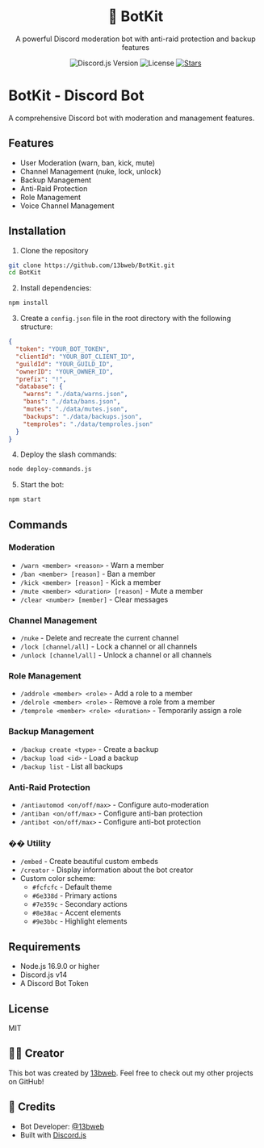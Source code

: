 <div align="center">
  <h1>🤖 BotKit</h1>
  <p>A powerful Discord moderation bot with anti-raid protection and backup features</p>
  
  ![Discord.js Version](https://img.shields.io/badge/discord.js-v14-blue.svg)
  ![License](https://img.shields.io/badge/license-MIT-green.svg)
  [![Stars](https://img.shields.io/github/stars/13bweb/BotKit?style=social)](https://github.com/13bweb/BotKit)
</div>

# BotKit - Discord Bot

A comprehensive Discord bot with moderation and management features.

## Features

- User Moderation (warn, ban, kick, mute)
- Channel Management (nuke, lock, unlock)
- Backup Management
- Anti-Raid Protection
- Role Management
- Voice Channel Management

## Installation

1. Clone the repository
```bash
git clone https://github.com/13bweb/BotKit.git
cd BotKit
```

2. Install dependencies:
```bash
npm install
```

3. Create a `config.json` file in the root directory with the following structure:
```json
{
  "token": "YOUR_BOT_TOKEN",
  "clientId": "YOUR_BOT_CLIENT_ID",
  "guildId": "YOUR_GUILD_ID",
  "ownerID": "YOUR_OWNER_ID",
  "prefix": "!",
  "database": {
    "warns": "./data/warns.json",
    "bans": "./data/bans.json",
    "mutes": "./data/mutes.json",
    "backups": "./data/backups.json",
    "temproles": "./data/temproles.json"
  }
}
```

4. Deploy the slash commands:
```bash
node deploy-commands.js
```

5. Start the bot:
```bash
npm start
```

## Commands

### Moderation
- `/warn <member> <reason>` - Warn a member
- `/ban <member> [reason]` - Ban a member
- `/kick <member> [reason]` - Kick a member
- `/mute <member> <duration> [reason]` - Mute a member
- `/clear <number> [member]` - Clear messages

### Channel Management
- `/nuke` - Delete and recreate the current channel
- `/lock [channel/all]` - Lock a channel or all channels
- `/unlock [channel/all]` - Unlock a channel or all channels

### Role Management
- `/addrole <member> <role>` - Add a role to a member
- `/delrole <member> <role>` - Remove a role from a member
- `/temprole <member> <role> <duration>` - Temporarily assign a role

### Backup Management
- `/backup create <type>` - Create a backup
- `/backup load <id>` - Load a backup
- `/backup list` - List all backups

### Anti-Raid Protection
- `/antiautomod <on/off/max>` - Configure auto-moderation
- `/antiban <on/off/max>` - Configure anti-ban protection
- `/antibot <on/off/max>` - Configure anti-bot protection

### �� Utility
- `/embed` - Create beautiful custom embeds
- `/creator` - Display information about the bot creator
- Custom color scheme:
  - `#fcfcfc` - Default theme
  - `#6e338d` - Primary actions
  - `#7e359c` - Secondary actions
  - `#8e38ac` - Accent elements
  - `#9e3bbc` - Highlight elements

## Requirements

- Node.js 16.9.0 or higher
- Discord.js v14
- A Discord Bot Token

## License

MIT 

## 👨‍💻 Creator

This bot was created by [13bweb](https://github.com/13bweb). Feel free to check out my other projects on GitHub!

## 🌟 Credits

- Bot Developer: [@13bweb](https://github.com/13bweb)
- Built with [Discord.js](https://discord.js.org/) 